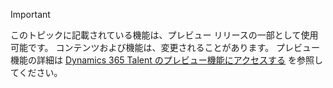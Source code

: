 > [!IMPORTANT]
> このトピックに記載されている機能は、プレビュー リリースの一部として使用可能です。 コンテンツおよび機能は、変更されることがあります。 プレビュー機能の詳細は [Dynamics 365 Talent のプレビュー機能にアクセスする](../access-preview-feature.md) を参照してください。
